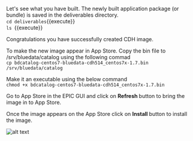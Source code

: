 Let's see what you have built.
The newly built application package (or bundle) is saved in the deliverables directory. 
<br>`cd deliverables`{{execute}}
<br>`ls `{{execute}}

Congratulations you have successfully created CDH image.

To make the new image appear in App Store.
Copy the bin file to /srv/bluedata/catalog using the following commad
<br>`cp bdcatalog-centos7-bluedata-cdh514_centos7x-1.7.bin /srv/bluedata/catalog`

Make it an executable using the below command
<br>`chmod +x bdcatalog-centos7-bluedata-cdh514_centos7x-1.7.bin`

Go to App Store in the EPIC GUI and click on <b>Refresh </b>button to bring the image in to App Store.

Once the image appears on the App Store click on <b>Install </b> button to install the image.

![alt text](https://dzf8vqv24eqhg.cloudfront.net/userfiles/7467/9720/ckfinder/images/AppWorkbench/Walkthrough/example_3.jpg)

